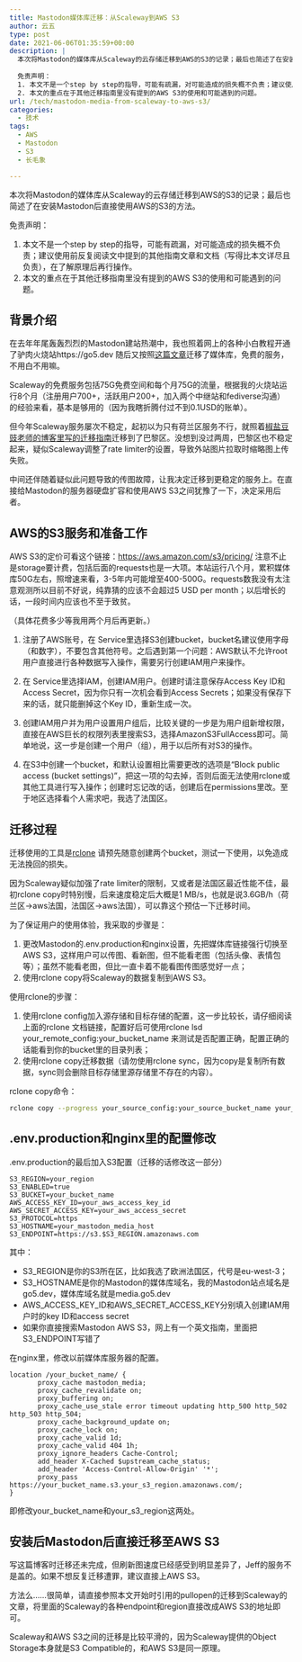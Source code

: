 ```yaml
---
title: Mastodon媒体库迁移：从Scaleway到AWS S3
author: 云五
type: post
date: 2021-06-06T01:35:59+00:00
description: |
  本次将Mastodon的媒体库从Scaleway的云存储迁移到AWS的S3的记录；最后也简述了在安装Mastodon后直接使用AWS的S3的方法。
  
  免责声明：
  1. 本文不是一个step by step的指导，可能有疏漏，对可能造成的损失概不负责；建议使用前反复阅读文中提到的其他指南文章和文档（写得比本文详尽且负责），在了解原理后再行操作。
  2. 本文的重点在于其他迁移指南里没有提到的AWS S3的使用和可能遇到的问题。
url: /tech/mastodon-media-from-scaleway-to-aws-s3/
categories:
  - 技术
tags:
  - AWS
  - Mastodon
  - S3
  - 长毛象

---
```

本次将Mastodon的媒体库从Scaleway的云存储迁移到AWS的S3的记录；最后也简述了在安装Mastodon后直接使用AWS的S3的方法。

免责声明：
1. 本文不是一个step by step的指导，可能有疏漏，对可能造成的损失概不负责；建议使用前反复阅读文中提到的其他指南文章和文档（写得比本文详尽且负责），在了解原理后再行操作。
2. 本文的重点在于其他迁移指南里没有提到的AWS S3的使用和可能遇到的问题。

## 背景介绍

在去年年尾轰轰烈烈的Mastodon建站热潮中，我也照着网上的各种小白教程开通了驴肉火烧站https://go5.dev 随后又按照[这篇文章](https://pullopen.github.io/%E7%AB%99%E7%82%B9%E7%BB%B4%E6%8A%A4/2020/07/22/Move-mastodon-media-to-Scaleway.html "这篇文章")迁移了媒体库，免费的服务，不用白不用嘛。

Scaleway的免费服务包括75G免费空间和每个月75G的流量，根据我的火烧站运行8个月（注册用户700+，活跃用户200+，加入两个中继站和fediverse沟通）的经验来看，基本是够用的（因为我瞎折腾付过不到0.1USD的账单）。

但今年Scaleway服务屡次不稳定，起初以为只有荷兰区服务不行，就照着[椒盐豆豉老师的博客里写的迁移指南](https://blog.douchi.space/?p=1301 "椒盐豆豉老师的博客里写的迁移指南")迁移到了巴黎区。没想到没过两周，巴黎区也不稳定起来，疑似Scaleway调整了rate limiter的设置，导致外站图片拉取时缩略图上传失败。

中间还伴随着疑似此问题导致的传图故障，让我决定迁移到更稳定的服务上。在直接给Mastodon的服务器硬盘扩容和使用AWS S3之间犹豫了一下，决定采用后者。

## AWS的S3服务和准备工作

AWS S3的定价可看这个链接：https://aws.amazon.com/s3/pricing/ 注意不止是storage要计费，包括后面的requests也是一大项。本站运行八个月，累积媒体库50G左右，照增速来看，3-5年内可能增至400-500G。requests数我没有太注意观测所以目前不好说，纯靠猜的应该不会超过5 USD per month；以后增长的话，一段时间内应该也不至于致贫。

（具体花费多少等我用两个月后再更新。）

1. 注册了AWS账号，在 Service里选择S3创建bucket，bucket名建议使用字母（和数字），不要包含其他符号。之后遇到第一个问题：AWS默认不允许root用户直接进行各种数据写入操作，需要另行创建IAM用户来操作。

2. 在 Service里选择IAM，创建IAM用户。创建时请注意保存Access Key ID和Access Secret，因为你只有一次机会看到Access Secrets；如果没有保存下来的话，就只能删掉这个Key ID，重新生成一次。

3. 创建IAM用户并为用户设置用户组后，比较关键的一步是为用户组新增权限，直接在AWS巨长的权限列表里搜索S3，选择AmazonS3FullAccess即可。简单地说，这一步是创建一个用户（组），用于以后所有对S3的操作。

4. 在S3中创建一个bucket，和默认设置相比需要更改的选项是“Block public access (bucket settings)”，把这一项的勾去掉，否则后面无法使用rclone或其他工具进行写入操作；创建时忘记改的话，创建后在permissions里改。至于地区选择看个人需求吧，我选了法国区。

## 迁移过程

迁移使用的工具是[rclone](https://rclone.org/s3/ "rclone") 请预先随意创建两个bucket，测试一下使用，以免造成无法挽回的损失。

因为Scaleway疑似加强了rate limiter的限制，又或者是法国区最近性能不佳，最初rclone copy时特别慢，后来速度稳定后大概是1 MB/s，也就是说3.6GB/h（荷兰区->aws法国，法国区->aws法国），可以靠这个预估一下迁移时间。

为了保证用户的使用体验，我采取的步骤是：
1. 更改Mastodon的.env.production和nginx设置，先把媒体库链接强行切换至AWS S3，这样用户可以传图、看新图，但不能看老图（包括头像、表情包等）；虽然不能看老图，但比一直卡着不能看图传图感觉好一点；
2. 使用rclone copy将Scaleway的数据复制到AWS S3。

使用rclone的步骤：
1. 使用rclone config加入源存储和目标存储的配置，这一步比较长，请仔细阅读上面的rclone 文档链接，配置好后可使用rclone lsd your_remote_config:your_bucket_name 来测试是否配置正确，配置正确的话能看到你的bucket里的目录列表；
2. 使用rclone copy迁移数据（请勿使用rclone sync，因为copy是复制所有数据，sync则会删除目标存储里源存储里不存在的内容）。

rclone copy命令：
```bash
rclone copy --progress your_source_config:your_source_bucket_name your_destination_config:your_destination_bucket_name
```

## .env.production和nginx里的配置修改

.env.production的最后加入S3配置（迁移的话修改这一部分）
```
S3_REGION=your_region
S3_ENABLED=true
S3_BUCKET=your_bucket_name
AWS_ACCESS_KEY_ID=your_aws_access_key_id
AWS_SECRET_ACCESS_KEY=your_aws_access_secret
S3_PROTOCOL=https
S3_HOSTNAME=your_mastodon_media_host
S3_ENDPOINT=https://s3.$S3_REGION.amazonaws.com
```

其中：
- S3_REGION是你的S3所在区，比如我选了欧洲法国区，代号是eu-west-3；
- S3_HOSTNAME是你的Mastodon的媒体库域名，我的Mastodon站点域名是go5.dev，媒体库域名就是media.go5.dev
- AWS_ACCESS_KEY_ID和AWS_SECRET_ACCESS_KEY分别填入创建IAM用户时的key ID和access secret
- 如果你直接搜索Mastodon AWS S3，网上有一个英文指南，里面把S3_ENDPOINT写错了

在nginx里，修改以前媒体库服务器的配置。
```
location /your_bucket_name/ {
       proxy_cache mastodon_media;
       proxy_cache_revalidate on;
       proxy_buffering on;
       proxy_cache_use_stale error timeout updating http_500 http_502 http_503 http_504;
       proxy_cache_background_update on;
       proxy_cache_lock on;
       proxy_cache_valid 1d;
       proxy_cache_valid 404 1h;
       proxy_ignore_headers Cache-Control;
       add_header X-Cached $upstream_cache_status;
       add_header 'Access-Control-Allow-Origin' '*';
       proxy_pass https://your_bucket_name.s3.your_s3_region.amazonaws.com/;
}
```
即修改your_bucket_name和your_s3_region这两处。

## 安装后Mastodon后直接迁移至AWS S3

写这篇博客时迁移还未完成，但刷新图速度已经感受到明显差异了，Jeff的服务不是盖的。如果不想反复迁移遭罪，建议直接上AWS S3。

方法么……很简单，请直接参照本文开始时引用的pullopen的迁移到Scaleway的文章，将里面的Scaleway的各种endpoint和region直接改成AWS S3的地址即可。

Scaleway和AWS S3之间的迁移是比较平滑的，因为Scaleway提供的Object Storage本身就是S3 Compatible的，和AWS S3是同一原理。
